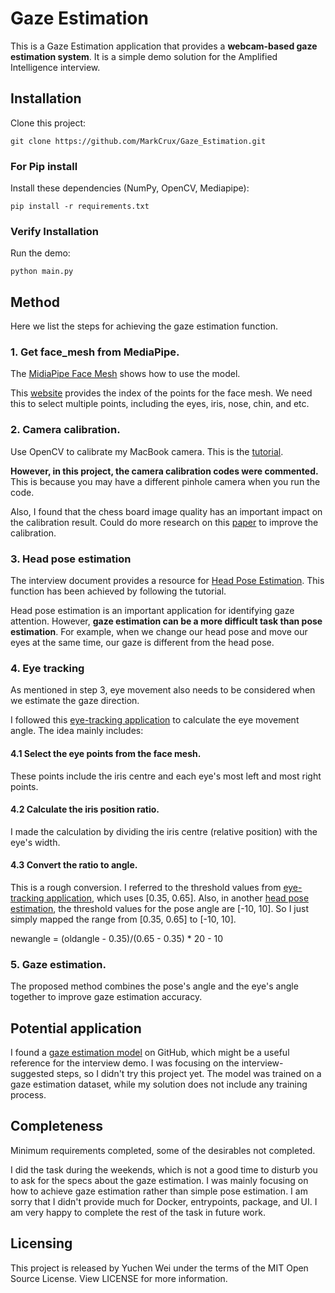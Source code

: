 # Gaze Estimation

This is a Gaze Estimation application that provides a **webcam-based gaze estimation system**. It is a simple demo solution for the Amplified Intelligence interview.


## Installation

Clone this project:

```shell
git clone https://github.com/MarkCrux/Gaze_Estimation.git
```

### For Pip install
Install these dependencies (NumPy, OpenCV, Mediapipe):

```shell
pip install -r requirements.txt
```


### Verify Installation

Run the demo:

```shell
python main.py
```

## Method

Here we list the steps for achieving the gaze estimation function.

### 1. Get face_mesh from MediaPipe.
The [MidiaPipe Face Mesh](https://google.github.io/mediapipe/solutions/face_mesh#face-landmark-model) shows how to use the model.

This [website](https://github.com/tensorflow/tfjs-models/blob/838611c02f51159afdd77469ce67f0e26b7bbb23/face-landmarks-detection/src/mediapipe-facemesh/keypoints.ts) provides the index of the points for the face mesh. We need this to select multiple points, including the eyes, iris, nose, chin, and etc.

### 2. Camera calibration.

Use OpenCV to calibrate my MacBook camera. This is the [tutorial](https://docs.opencv.org/4.x/dc/dbb/tutorial_py_calibration.html).

**However, in this project, the camera calibration codes were commented.** This is because you may have a different pinhole camera when you run the code. 

Also, I found that the chess board image quality has an important impact on the calibration result. Could do more research on this [paper](https://people.cs.rutgers.edu/~elgammal/classes/cs534/lectures/CameraCalibration-book-chapter.pdf) to improve the calibration.


### 3. Head pose estimation
The interview document provides a resource for [Head Pose Estimation](https://learnopencv.com/head-pose-estimation-using-opencv-and-dlib/). This function has been achieved by following the tutorial.

Head pose estimation is an important application for identifying gaze attention. However, **gaze estimation can be a more difficult task than pose estimation**. For example, when we change our head pose and move our eyes at the same time, our gaze is different from the head pose. 

### 4. Eye tracking
As mentioned in step 3, eye movement also needs to be considered when we estimate the gaze direction. 

I followed this [eye-tracking application](https://github.com/antoinelame/GazeTracking) to calculate the eye movement angle. The idea mainly includes:

#### 4.1 Select the eye points from the face mesh.
These points include the iris centre and each eye's most left and most right points.

#### 4.2 Calculate the iris position ratio.
I made the calculation by dividing the iris centre (relative position) with the eye's width.

#### 4.3 Convert the ratio to angle.
This is a rough conversion. I referred to the threshold values from [eye-tracking application](https://github.com/antoinelame/GazeTracking), which uses [0.35, 0.65]. Also, in another [head pose estimation](https://github.com/niconielsen32/ComputerVision/blob/master/headPoseEstimation.py), the threshold values for the pose angle are [-10, 10]. So I just simply mapped the range from [0.35, 0.65] to [-10, 10].

newangle = (oldangle - 0.35)/(0.65 - 0.35) * 20 - 10


### 5. Gaze estimation.
The proposed method combines the pose's angle and the eye's angle together to improve gaze estimation accuracy.


## Potential application
I found a [gaze estimation model](https://github.com/hysts/pytorch_mpiigaze_demo) on GitHub, which might be a useful reference for the interview demo. I was focusing on the interview-suggested steps, so I didn't try this project yet. The model was trained on a gaze estimation dataset, while my solution does not include any training process.

## Completeness
Minimum requirements completed, some of the desirables not completed. 

I did the task during the weekends, which is not a good time to disturb you to ask for the specs about the gaze estimation. I was mainly focusing on how to achieve gaze estimation rather than simple pose estimation. I am sorry that I didn't provide much for Docker, entrypoints, package, and UI. I am very happy to complete the rest of the task in future work.


## Licensing

This project is released by Yuchen Wei under the terms of the MIT Open Source License. View LICENSE for more information.

